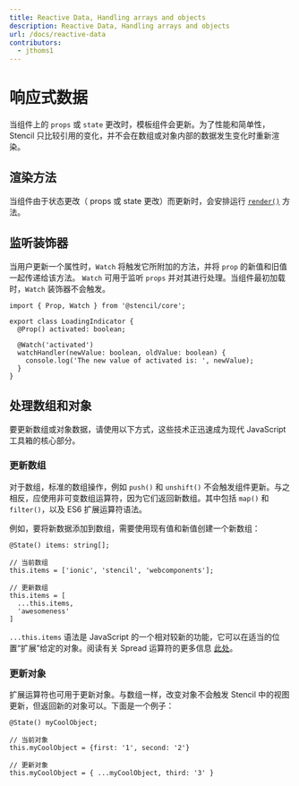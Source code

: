 ```yaml
---
title: Reactive Data, Handling arrays and objects
description: Reactive Data, Handling arrays and objects
url: /docs/reactive-data
contributors:
  - jthoms1
---
```


# 响应式数据

当组件上的 `props` 或 `state` 更改时，模板组件会更新。为了性能和简单性，Stencil 只比较引用的变化，并不会在数组或对象内部的数据发生变化时重新渲染。


## 渲染方法

当组件由于状态更改（ props 或 state 更改）而更新时，会安排运行 [`render()`](templating-jsx) 方法。


## 监听装饰器

当用户更新一个属性时，`Watch` 将触发它所附加的方法，并将 `prop` 的新值和旧值一起传递给该方法。 `Watch` 可用于监听 `props` 并对其进行处理。当组件最初加载时，`Watch` 装饰器不会触发。


```tsx
import { Prop, Watch } from '@stencil/core';

export class LoadingIndicator {
  @Prop() activated: boolean;

  @Watch('activated')
  watchHandler(newValue: boolean, oldValue: boolean) {
    console.log('The new value of activated is: ', newValue);
  }
}
```


## 处理数组和对象

要更新数组或对象数据，请使用以下方式，这些技术正迅速成为现代 JavaScript 工具箱的核心部分。

### 更新数组

对于数组，标准的数组操作，例如 `push()` 和 `unshift()` 不会触发组件更新。与之相反，应使用非可变数组运算符，因为它们返回新数组。其中包括 `map()` 和 `filter()`，以及 ES6 扩展运算符语法。

例如，要将新数据添加到数组，需要使用现有值和新值创建一个新数组：

```tsx
@State() items: string[];

// 当前数组
this.items = ['ionic', 'stencil', 'webcomponents'];

// 更新数组
this.items = [
  ...this.items,
  'awesomeness'
]
```

`...this.items` 语法是 JavaScript 的一个相对较新的功能，它可以在适当的位置“扩展”给定的对象。阅读有关 Spread 运算符的更多信息 [此处](https://developer.mozilla.org/en-US/docs/Web/JavaScript/Reference/Operators/Spread_operator)。

### 更新对象

扩展运算符也可用于更新对象。与数组一样，改变对象不会触发 Stencil 中的视图更新，但返回新的对象可以。下面是一个例子：

```tsx
@State() myCoolObject;

// 当前对象
this.myCoolObject = {first: '1', second: '2'}

// 更新对象
this.myCoolObject = { ...myCoolObject, third: '3' }
```
